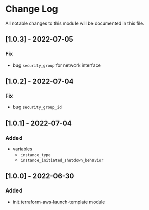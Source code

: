 # Change Log

All notable changes to this module will be documented in this file.

## [1.0.3] - 2022-07-05

### Fix

- bug `security_group` for network interface

## [1.0.2] - 2022-07-04

### Fix

- bug `security_group_id`

## [1.0.1] - 2022-07-04

### Added

- variables
  - `instance_type`
  - `instance_initiated_shutdown_behavior`


## [1.0.0] - 2022-06-30

### Added

- init terraform-aws-launch-template module
